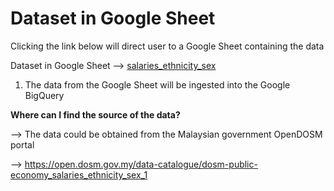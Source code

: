 # Dataset in Google Sheet

Clicking the link below will direct user to a Google Sheet containing the data

Dataset in Google Sheet --> [salaries_ethnicity_sex](https://docs.google.com/spreadsheets/d/1gNRk3zCpEsVG6z7iD9GbsCDgb7ear0xhw4U5LICpWvI/edit?usp=sharing)

1. The data from the Google Sheet will be ingested into the Google BigQuery

**Where can I find the source of the data?**

--> The data could be obtained from the Malaysian government OpenDOSM portal

--> https://open.dosm.gov.my/data-catalogue/dosm-public-economy_salaries_ethnicity_sex_1 

